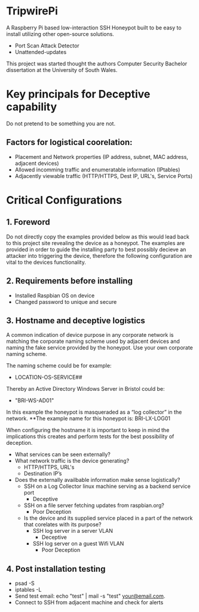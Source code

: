 # TripwirePi
A Raspberry Pi based low-interaction SSH Honeypot built to be easy to install utilizing other open-source solutions.
 * Port Scan Attack Detector
 * Unattended-updates

This project was started thought the authors Computer Security Bachelor dissertation at the University of South Wales.

# Key principals for Deceptive capability
Do not pretend to be something you are not.
## Factors for logistical coorelation:
 * Placement and Network properties (IP address, subnet, MAC address, adjacent devices)
 * Allowed incomming traffic and enumeratable information (IPtables)
 * Adjacently viewable traffic (HTTP/HTTPS, Dest IP, URL's, Service Ports)


# Critical Configurations
## 1. Foreword
Do not directly copy the examples provided below as this would lead back to this project site revealing the device as a honeypot.
The examples are provided in order to guide the installing party to best possibly decieve an attacker into triggering the device, therefore the following configuration are vital to the devices functionality.

## 2. Requirements before installing
 * Installed Raspbian OS on device
 * Changed password to unique and secure

## 3. Hostname and deceptive logistics
A common indication of device purpose in any corporate network is matching the corporate naming scheme used by adjacent devices and naming the fake service provided by the honeypot. Use your own corporate naming scheme.

The naming scheme could be for example: 
 * LOCATION-OS-SERVICE##

Thereby an Active Directory Windows Server in Bristol could be: 
 * "BRI-WS-AD01"

In this example the honeypot is masqueraded as a “log collector” in the network.
**The example name for this honeypot is: BRI-LX-LOG01

When configuring the hostname it is important to keep in mind the implications this creates and perform tests for the best possibility of deception.
 * What services can be seen externally?
 * What network traffic is the device generating?
   * HTTP/HTTPS, URL's
   * Destination IP’s
 * Does the externally availbable information make sense logistically?
   * SSH on a Log Collector linux machine serving as a backend service port
     * Deceptive
   * SSH on a file server fetching updates from raspbian.org?
     * Poor Deception
   * Is the device and its supplied service placed in a part of the network that corelates with its purpose?
     * SSH log server in a server VLAN
       * Deceptive
     * SSH log server on a guest Wifi VLAN
       * Poor Deception

## 4. Post installation testing
 * psad -S
 * iptables -L
 * Send test email: echo "test" | mail -s "test" your@email.com.
 * Connect to SSH from adjacent machine and check for alerts
